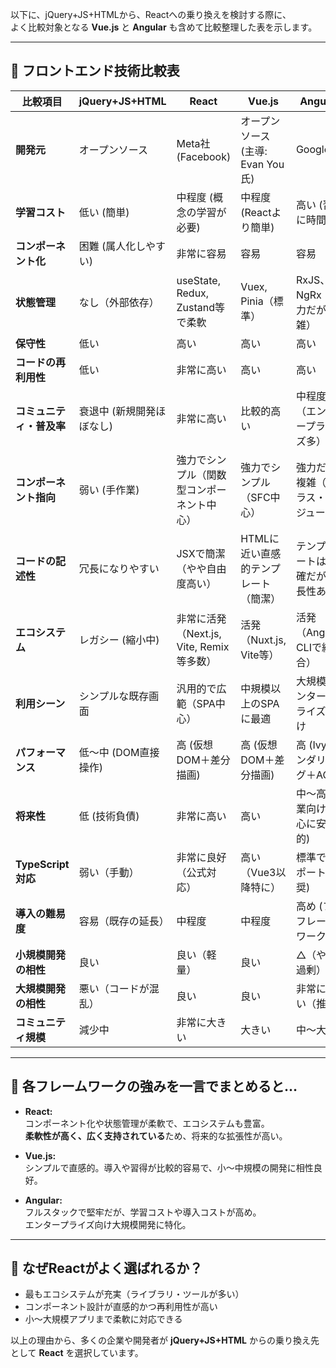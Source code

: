 以下に、jQuery+JS+HTMLから、Reactへの乗り換えを検討する際に、  
よく比較対象となる **Vue.js** と **Angular** も含めて比較整理した表を示します。

---

## 📌 フロントエンド技術比較表

| 比較項目 | jQuery+JS+HTML | React | Vue.js | Angular |
|---|---|---|---|---|
| **開発元** | オープンソース | Meta社 (Facebook) | オープンソース (主導: Evan You氏) | Google |
| **学習コスト** | 低い (簡単) | 中程度 (概念の学習が必要) | 中程度 (Reactより簡単) | 高い (習熟に時間) |
| **コンポーネント化** | 困難 (属人化しやすい) | 非常に容易 | 容易 | 容易 |
| **状態管理** | なし（外部依存） | useState, Redux, Zustand等で柔軟 | Vuex, Pinia（標準） | RxJS、NgRx（強力だが複雑）|
| **保守性** | 低い | 高い | 高い | 高い |
| **コードの再利用性** | 低い | 非常に高い | 高い | 高い |
| **コミュニティ・普及率** | 衰退中 (新規開発ほぼなし) | 非常に高い | 比較的高い | 中程度（エンタープライズ多） |
| **コンポーネント指向** | 弱い (手作業) | 強力でシンプル（関数型コンポーネント中心） | 強力でシンプル（SFC中心） | 強力だが複雑（クラス・モジュール） |
| **コードの記述性** | 冗長になりやすい | JSXで簡潔（やや自由度高い） | HTMLに近い直感的テンプレート（簡潔） | テンプレートは明確だが冗長性あり |
| **エコシステム** | レガシー (縮小中) | 非常に活発（Next.js, Vite, Remix等多数） | 活発（Nuxt.js, Vite等） | 活発（Angular CLIで統合） |
| **利用シーン** | シンプルな既存画面 | 汎用的で広範（SPA中心） | 中規模以上のSPAに最適 | 大規模エンタープライズ向け |
| **パフォーマンス** | 低～中 (DOM直接操作) | 高 (仮想DOM＋差分描画) | 高 (仮想DOM＋差分描画) | 高 (Ivyレンダリング＋AOT) |
| **将来性** | 低 (技術負債) | 非常に高い | 高い | 中～高 (企業向け中心に安定的) |
| **TypeScript対応** | 弱い（手動） | 非常に良好（公式対応） | 高い（Vue3以降特に） | 標準でサポート (推奨) |
| **導入の難易度** | 容易（既存の延長） | 中程度 | 中程度 | 高め (フルフレームワーク) |
| **小規模開発の相性** | 良い | 良い（軽量） | 良い | △（やや過剰） |
| **大規模開発の相性** | 悪い（コードが混乱） | 良い | 良い | 非常に良い（推奨） |
| **コミュニティ規模** | 減少中 | 非常に大きい | 大きい | 中～大 |

---

## 📌 各フレームワークの強みを一言でまとめると…

- **React:**  
  コンポーネント化や状態管理が柔軟で、エコシステムも豊富。  
  **柔軟性が高く、広く支持されている**ため、将来的な拡張性が高い。

- **Vue.js:**  
  シンプルで直感的。導入や習得が比較的容易で、小～中規模の開発に相性良好。

- **Angular:**  
  フルスタックで堅牢だが、学習コストや導入コストが高め。  
  エンタープライズ向け大規模開発に特化。

---

## 📌 なぜReactがよく選ばれるか？
- 最もエコシステムが充実（ライブラリ・ツールが多い）
- コンポーネント設計が直感的かつ再利用性が高い
- 小～大規模アプリまで柔軟に対応できる

以上の理由から、多くの企業や開発者が **jQuery+JS+HTML** からの乗り換え先として **React** を選択しています。